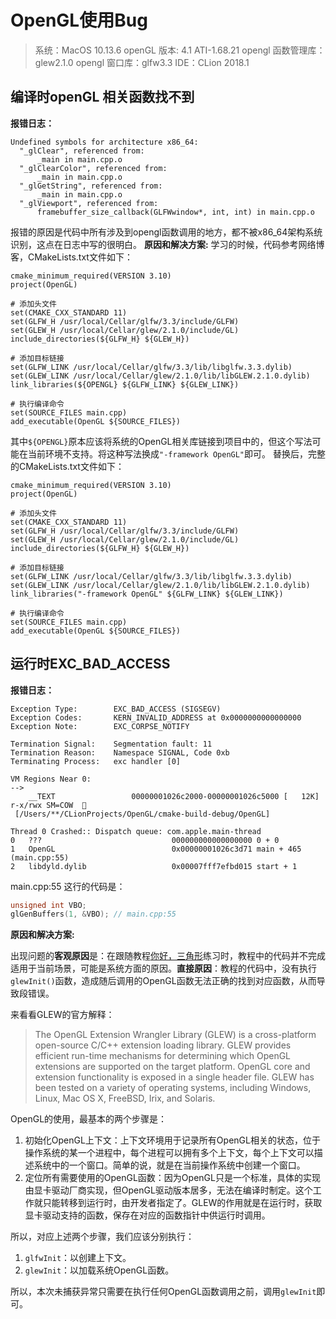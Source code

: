 # OpenGL使用Bug
> 系统：MacOS 10.13.6
> openGL 版本: 4.1 ATI-1.68.21
> opengl 函数管理库：glew2.1.0
> opengl 窗口库：glfw3.3
> IDE：CLion 2018.1
## 编译时openGL 相关函数找不到
**报错日志：**
```shell
Undefined symbols for architecture x86_64:
  "_glClear", referenced from:
      _main in main.cpp.o
  "_glClearColor", referenced from:
      _main in main.cpp.o
  "_glGetString", referenced from:
      _main in main.cpp.o
  "_glViewport", referenced from:
      framebuffer_size_callback(GLFWwindow*, int, int) in main.cpp.o
```

报错的原因是代码中所有涉及到opengl函数调用的地方，都不被x86_64架构系统识别，这点在日志中写的很明白。
**原因和解决方案:**
学习的时候，代码参考网络博客，CMakeLists.txt文件如下：

```shell
cmake_minimum_required(VERSION 3.10)
project(OpenGL)

# 添加头文件
set(CMAKE_CXX_STANDARD 11)
set(GLFW_H /usr/local/Cellar/glfw/3.3/include/GLFW)
set(GLEW_H /usr/local/Cellar/glew/2.1.0/include/GL)
include_directories(${GLFW_H} ${GLEW_H})

# 添加目标链接
set(GLFW_LINK /usr/local/Cellar/glfw/3.3/lib/libglfw.3.3.dylib)
set(GLEW_LINK /usr/local/Cellar/glew/2.1.0/lib/libGLEW.2.1.0.dylib)
link_libraries(${OPENGL} ${GLFW_LINK} ${GLEW_LINK})

# 执行编译命令
set(SOURCE_FILES main.cpp)
add_executable(OpenGL ${SOURCE_FILES})
```
其中`${OPENGL}`原本应该将系统的OpenGL相关库链接到项目中的，但这个写法可能在当前环境不支持。将这种写法换成`"-framework OpenGL"`即可。
替换后，完整的CMakeLists.txt文件如下：
```shell
cmake_minimum_required(VERSION 3.10)
project(OpenGL)

# 添加头文件
set(CMAKE_CXX_STANDARD 11)
set(GLFW_H /usr/local/Cellar/glfw/3.3/include/GLFW)
set(GLEW_H /usr/local/Cellar/glew/2.1.0/include/GL)
include_directories(${GLFW_H} ${GLEW_H})

# 添加目标链接
set(GLFW_LINK /usr/local/Cellar/glfw/3.3/lib/libglfw.3.3.dylib)
set(GLEW_LINK /usr/local/Cellar/glew/2.1.0/lib/libGLEW.2.1.0.dylib)
link_libraries("-framework OpenGL" ${GLFW_LINK} ${GLEW_LINK})

# 执行编译命令
set(SOURCE_FILES main.cpp)
add_executable(OpenGL ${SOURCE_FILES})
```

## 运行时EXC_BAD_ACCESS

**报错日志：**

```shell
Exception Type:        EXC_BAD_ACCESS (SIGSEGV)
Exception Codes:       KERN_INVALID_ADDRESS at 0x0000000000000000
Exception Note:        EXC_CORPSE_NOTIFY

Termination Signal:    Segmentation fault: 11
Termination Reason:    Namespace SIGNAL, Code 0xb
Terminating Process:   exc handler [0]

VM Regions Near 0:
--> 
    __TEXT                 00000001026c2000-00000001026c5000 [   12K] r-x/rwx SM=COW  
 [/Users/**/CLionProjects/OpenGL/cmake-build-debug/OpenGL]

Thread 0 Crashed:: Dispatch queue: com.apple.main-thread
0   ???                           	000000000000000000 0 + 0
1   OpenGL                        	0x00000001026c3d71 main + 465 (main.cpp:55)
2   libdyld.dylib                 	0x00007fff7efbd015 start + 1
```

main.cpp:55 这行的代码是：

```c++
unsigned int VBO;
glGenBuffers(1, &VBO); // main.cpp:55
```

**原因和解决方案:**

出现问题的**客观原因**是：在跟随教程[你好，三角形](https://learnopengl-cn.github.io/01%20Getting%20started/04%20Hello%20Triangle/)练习时，教程中的代码并不完成适用于当前场景，可能是系统方面的原因。**直接原因**：教程的代码中，没有执行`glewInit()`函数，造成随后调用的OpenGL函数无法正确的找到对应函数，从而导致段错误。

来看看GLEW的官方解释：

> The OpenGL Extension Wrangler Library (GLEW) is a cross-platform open-source C/C++ extension loading library. GLEW provides efficient run-time mechanisms for determining which OpenGL extensions are supported on the target platform. OpenGL core and extension functionality is exposed in a single header file. GLEW has been tested on a variety of operating systems, including Windows, Linux, Mac OS X, FreeBSD, Irix, and Solaris.

OpenGL的使用，最基本的两个步骤是：

1. 初始化OpenGL上下文：上下文环境用于记录所有OpenGL相关的状态，位于操作系统的某一个进程中，每个进程可以拥有多个上下文，每个上下文可以描述系统中的一个窗口。简单的说，就是在当前操作系统中创建一个窗口。
2. 定位所有需要使用的OpenGL函数：因为OpenGL只是一个标准，具体的实现由显卡驱动厂商实现，但OpenGL驱动版本居多，无法在编译时制定。这个工作就只能转移到运行时，由开发者指定了。GLEW的作用就是在运行时，获取显卡驱动支持的函数，保存在对应的函数指针中供运行时调用。

所以，对应上述两个步骤，我们应该分别执行：

1. `glfwInit`：以创建上下文。
2. `glewInit`：以加载系统OpenGL函数。

所以，本次未捕获异常只需要在执行任何OpenGL函数调用之前，调用`glewInit`即可。